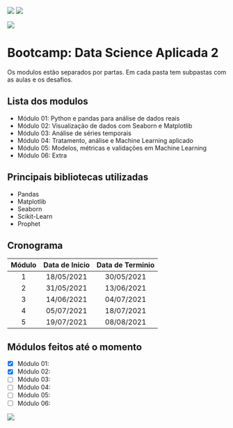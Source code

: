![](https://img.shields.io/github/last-commit/HenriqueCCdA/bootCampAluraDataScience?style=plasti&ccolor=blue)
![](https://img.shields.io/badge/Autor-Henrique%20C%20C%20de%20Andrade-blue)

![](https://play-lh.googleusercontent.com/E5OY3A9Nf-XieZN5Ah6KfPIDbFpLR_j5fFOLbl-aYDrRiFAvensqRJjZpWFRA_yyNg)
   

# Bootcamp: Data Science Aplicada 2

Os modulos estão separados por partas. Em cada pasta tem subpastas com as aulas e os desafios.

## Lista dos modulos

* Módulo 01: Python e pandas para análise de dados reais
* Módulo 02: Visualização de dados com Seaborn e Matplotlib
* Módulo 03: Análise de séries temporais
* Módulo 04: Tratamento, análise e Machine Learning aplicado
* Módulo 05: Modelos, métricas e validações em Machine Learning
* Módulo 06: Extra

## Principais bibliotecas utilizadas

* Pandas
* Matplotlib 
* Seaborn 
* Scikit-Learn
* Prophet

## Cronograma

Módulo |  Data de Inicio | Data de Terminio 
:-----:|:---------------:|:----------------:    
1      |  18/05/2021     | 30/05/2021   
2      |  31/05/2021     | 13/06/2021 
3      |  14/06/2021     | 04/07/2021 
4      |  05/07/2021     | 18/07/2021   
5      |  19/07/2021     | 08/08/2021


## Módulos feitos até o momento

- [x] Módulo 01:
- [x] Módulo 02:
- [ ] Módulo 03:
- [ ] Módulo 04:
- [ ] Módulo 05:
- [ ] Módulo 06:

[<img src="https://img.shields.io/badge/mail-EA4335?style=flat-square&logo=Gmail&logoColor=white" />](henrique.ccda@gmail.com)
